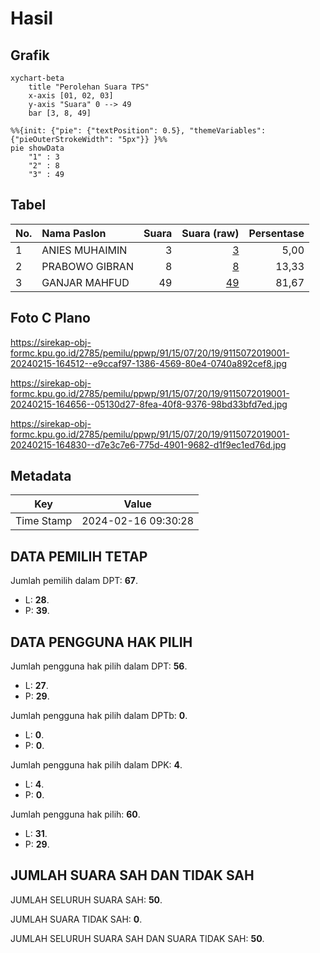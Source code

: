 # Hasil

## Grafik

```mermaid
xychart-beta
    title "Perolehan Suara TPS"
    x-axis [01, 02, 03]
    y-axis "Suara" 0 --> 49
    bar [3, 8, 49]
```

```mermaid
%%{init: {"pie": {"textPosition": 0.5}, "themeVariables": {"pieOuterStrokeWidth": "5px"}} }%%
pie showData
    "1" : 3
    "2" : 8
    "3" : 49
```

## Tabel

| No. | Nama Paslon    | Suara | Suara (raw) | Persentase |
|:--- |:-------------- | -----:| -----------:| ----------:|
| 1   | ANIES MUHAIMIN | 3     | [3][p-1]    | 5,00       |
| 2   | PRABOWO GIBRAN | 8     | [8][p-2]    | 13,33      |
| 3   | GANJAR MAHFUD  | 49    | [49][p-3]   | 81,67      |


[p-1]: https://github.com/gigit-pemilu/pemilu-2024-91-papua/blob/main/pilpres/hitung-suara/sub/91-papua/sub/15-waropen/sub/07-risei-sayati/sub/2019-unareu/sub/001-tps/sub/paslon-1.txt
[p-2]: https://github.com/gigit-pemilu/pemilu-2024-91-papua/blob/main/pilpres/hitung-suara/sub/91-papua/sub/15-waropen/sub/07-risei-sayati/sub/2019-unareu/sub/001-tps/sub/paslon-2.txt
[p-3]: https://github.com/gigit-pemilu/pemilu-2024-91-papua/blob/main/pilpres/hitung-suara/sub/91-papua/sub/15-waropen/sub/07-risei-sayati/sub/2019-unareu/sub/001-tps/sub/paslon-3.txt

## Foto C Plano

https://sirekap-obj-formc.kpu.go.id/2785/pemilu/ppwp/91/15/07/20/19/9115072019001-20240215-164512--e9ccaf97-1386-4569-80e4-0740a892cef8.jpg

https://sirekap-obj-formc.kpu.go.id/2785/pemilu/ppwp/91/15/07/20/19/9115072019001-20240215-164656--05130d27-8fea-40f8-9376-98bd33bfd7ed.jpg

https://sirekap-obj-formc.kpu.go.id/2785/pemilu/ppwp/91/15/07/20/19/9115072019001-20240215-164830--d7e3c7e6-775d-4901-9682-d1f9ec1ed76d.jpg


## Metadata

| Key        | Value               |
| ---------- | ------------------- |
| Time Stamp | 2024-02-16 09:30:28 |


## DATA PEMILIH TETAP

Jumlah pemilih dalam DPT: **67**.
 * L: **28**.
 * P: **39**.

## DATA PENGGUNA HAK PILIH

Jumlah pengguna hak pilih dalam DPT: **56**.
 * L: **27**.
 * P: **29**.

Jumlah pengguna hak pilih dalam DPTb: **0**.
 * L: **0**.
 * P: **0**.

Jumlah pengguna hak pilih dalam DPK: **4**.
 * L: **4**.
 * P: **0**.

Jumlah pengguna hak pilih: **60**.
 * L: **31**.
 * P: **29**.

## JUMLAH SUARA SAH DAN TIDAK SAH

JUMLAH SELURUH SUARA SAH: **50**.

JUMLAH SUARA TIDAK SAH: **0**.

JUMLAH SELURUH SUARA SAH DAN SUARA TIDAK SAH: **50**.



